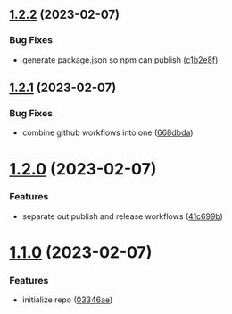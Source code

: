 ## [1.2.2](https://github.com/cerico/contu/compare/v1.2.1...v1.2.2) (2023-02-07)


### Bug Fixes

* generate package.json so npm can publish ([c1b2e8f](https://github.com/cerico/contu/commit/c1b2e8fc632b1a6a13384468190c90847a773692))



## [1.2.1](https://github.com/cerico/contu/compare/v1.2.0...v1.2.1) (2023-02-07)


### Bug Fixes

* combine github workflows into one ([668dbda](https://github.com/cerico/contu/commit/668dbdabd4ec8632bcf119ace5521fe0eeaf0c93))



# [1.2.0](https://github.com/cerico/contu/compare/v1.1.0...v1.2.0) (2023-02-07)


### Features

* separate out publish and release workflows ([41c699b](https://github.com/cerico/contu/commit/41c699b65853a80f61bc4deb506933309114c758))



# [1.1.0](https://github.com/cerico/contu/compare/03346aebf41375e6e971e641a6f82b8dc19ca5c5...v1.1.0) (2023-02-07)


### Features

* initialize repo ([03346ae](https://github.com/cerico/contu/commit/03346aebf41375e6e971e641a6f82b8dc19ca5c5))



